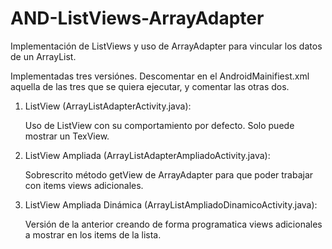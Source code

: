 # AND-ListViews-ArrayAdapter
Implementación de ListViews y uso de ArrayAdapter para vincular los datos de un ArrayList.

Implementadas tres versiónes. Descomentar en el AndroidMainifiest.xml aquella de las tres que se quiera ejecutar, y comentar las otras dos.

1. ListView (ArrayListAdapterActivity.java): 

    Uso de ListView con su comportamiento por defecto. Solo puede mostrar un TexView.

2. ListView Ampliada (ArrayListAdapterAmpliadoActivity.java): 

    Sobrescrito método getView de ArrayAdapter para que poder trabajar con items views adicionales.

3. ListView Ampliada Dinámica (ArrayListAmpliadoDinamicoActivity.java): 

    Versión de la anterior creando de forma programatica views adicionales  a mostrar en los items de la lista.
